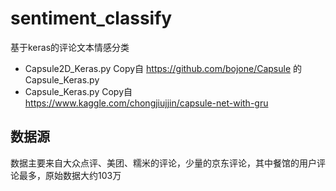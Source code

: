# sentiment_classify
基于keras的评论文本情感分类

*  Capsule2D_Keras.py Copy自 https://github.com/bojone/Capsule 的Capsule_Keras.py
*  Capsule_Keras.py Copy自 https://www.kaggle.com/chongjiujjin/capsule-net-with-gru

## 数据源
数据主要来自大众点评、美团、糯米的评论，少量的京东评论，其中餐馆的用户评论最多，原始数据大约103万
